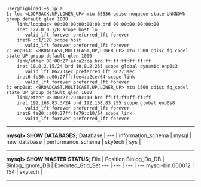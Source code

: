 ```
user@highload:~$ ip a
1: lo: <LOOPBACK,UP,LOWER_UP> mtu 65536 qdisc noqueue state UNKNOWN group default qlen 1000
    link/loopback 00:00:00:00:00:00 brd 00:00:00:00:00:00
    inet 127.0.0.1/8 scope host lo
       valid_lft forever preferred_lft forever
    inet6 ::1/128 scope host 
       valid_lft forever preferred_lft forever
2: enp0s3: <BROADCAST,MULTICAST,UP,LOWER_UP> mtu 1500 qdisc fq_codel state UP group default qlen 1000
    link/ether 08:00:27:e4:a2:ce brd ff:ff:ff:ff:ff:ff
    inet 10.0.2.15/24 brd 10.0.2.255 scope global dynamic enp0s3
       valid_lft 86273sec preferred_lft 86273sec
    inet6 fe80::a00:27ff:fee4:a2ce/64 scope link 
       valid_lft forever preferred_lft forever
3: enp0s8: <BROADCAST,MULTICAST,UP,LOWER_UP> mtu 1500 qdisc fq_codel state UP group default qlen 1000
    link/ether 08:00:27:79:0c:10 brd ff:ff:ff:ff:ff:ff
    inet 192.168.83.3/24 brd 192.168.83.255 scope global enp0s8
       valid_lft forever preferred_lft forever
    inet6 fe80::a00:27ff:fe79:c10/64 scope link 
       valid_lft forever preferred_lft forever
```
******************************************
**mysql> SHOW DATABASES;**
Database |
--- |
information_schema |
mysql |
new_database |
performance_schema |
skytech |
sys |
******************************************
**mysql> SHOW MASTER STATUS;**
File | Position	Binlog_Do_DB | Binlog_Ignore_DB | Executed_Gtid_Set
--- | --- | --- | ---
mysql-bin.000012 | 154 | skytech |
******************************************
